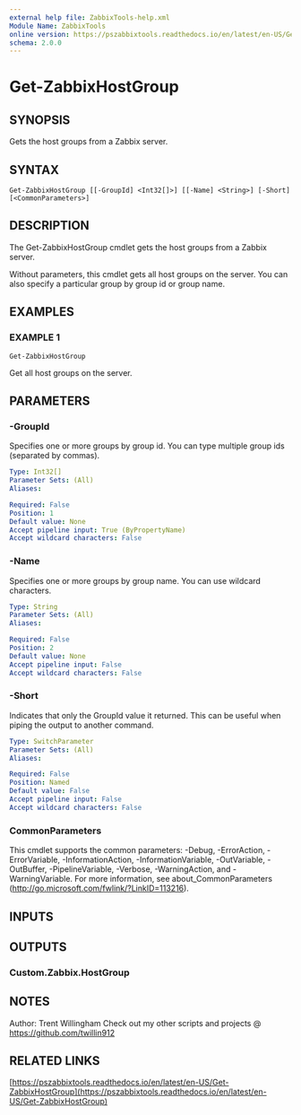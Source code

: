 ```yaml
---
external help file: ZabbixTools-help.xml
Module Name: ZabbixTools
online version: https://pszabbixtools.readthedocs.io/en/latest/en-US/Get-ZabbixHostGroup
schema: 2.0.0
---
```


# Get-ZabbixHostGroup

## SYNOPSIS
Gets the host groups from a Zabbix server.

## SYNTAX

```
Get-ZabbixHostGroup [[-GroupId] <Int32[]>] [[-Name] <String>] [-Short] [<CommonParameters>]
```

## DESCRIPTION
The Get-ZabbixHostGroup cmdlet gets the host groups from a Zabbix server.

Without parameters, this cmdlet gets all host groups on the server. 
You can also specify a particular group by group id or group name.

## EXAMPLES

### EXAMPLE 1
```
Get-ZabbixHostGroup
```

Get all host groups on the server.

## PARAMETERS

### -GroupId
Specifies one or more groups by group id.
You can type multiple group ids (separated by commas).

```yaml
Type: Int32[]
Parameter Sets: (All)
Aliases:

Required: False
Position: 1
Default value: None
Accept pipeline input: True (ByPropertyName)
Accept wildcard characters: False
```

### -Name
Specifies one or more groups by group name. 
You can use wildcard characters.

```yaml
Type: String
Parameter Sets: (All)
Aliases:

Required: False
Position: 2
Default value: None
Accept pipeline input: False
Accept wildcard characters: False
```

### -Short
Indicates that only the GroupId value it returned. 
This can be useful when piping the output to another command.

```yaml
Type: SwitchParameter
Parameter Sets: (All)
Aliases:

Required: False
Position: Named
Default value: False
Accept pipeline input: False
Accept wildcard characters: False
```

### CommonParameters
This cmdlet supports the common parameters: -Debug, -ErrorAction, -ErrorVariable, -InformationAction, -InformationVariable, -OutVariable, -OutBuffer, -PipelineVariable, -Verbose, -WarningAction, and -WarningVariable. For more information, see about_CommonParameters (http://go.microsoft.com/fwlink/?LinkID=113216).

## INPUTS

## OUTPUTS

### Custom.Zabbix.HostGroup
## NOTES
Author: Trent Willingham
Check out my other scripts and projects @ https://github.com/twillin912

## RELATED LINKS

[https://pszabbixtools.readthedocs.io/en/latest/en-US/Get-ZabbixHostGroup](https://pszabbixtools.readthedocs.io/en/latest/en-US/Get-ZabbixHostGroup)

